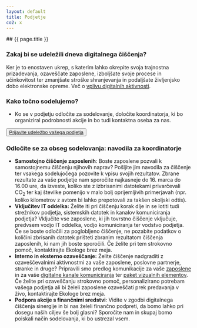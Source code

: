 ```yaml
---
layout: default
title: Podjetje
co2: x
---
```


<div class="block" markdown="1">
## {{ page.title }}

### Zakaj bi se udeležili dneva digitalnega čiščenja?
Ker je to enostaven ukrep, s katerim lahko okrepite svoja trajnostna prizadevanja, ozaveščate zaposlene, izboljšate svoje procese in učinkovitost ter zmanjšate stroške shranjevanja in podaljšate življenjsko dobo elektronske opreme. Več o [vplivu digitalnih aktivnosti](https://ewba.github.io/dcd-si/o-akciji.html).

### Kako točno sodelujemo?
- Ko se v podjetju odločite za sodelovanje, določite koordinatorja, ki bo organiziral podrobnosti akcije in bo tudi kontaktna oseba za nas.

<button>
		<a href="[podjetje.html](https://docs.google.com/forms/d/e/1FAIpQLSfiXjBaKTUFIcxyFzyItF_W5thrnq_cFoCVBJF72FZeEIkLiQ/viewform)">Prijavite udeležbo vašega podjetja</a>
</button>

### Odločite se za obseg sodelovanja: navodila za koordinatorje
- **Samostojno čiščenje zaposlenih**: Boste zaposlene pozvali k samostojnemu čiščenju njihovih naprav? Pošljite jim navodila za čiščenje ter vsakega sodelujočega pozovite k vpisu svojih rezultatov. Zbrane rezultate za vaše podjetje nam sporočite najkasneje do 16. marca do 16.00 ure, da izveste, koliko ste z izbrisanimi  datotekami privarčevali  CO<sub>2</sub> ter kaj številke pomenijo v malo bolj oprijemljivih primerjavah (npr. koliko kilometrov z avtom bi lahko prepotovali za takšen okoljski odtis).
- **Vključitev IT oddelka:** Želite iti pri čiščenju korak dlje in se lotiti tudi strežnikov podjetja, sistemskih datotek in kanalov komuniciranja podjetja? Vključite vse zaposlene, ki jih tovrstno čiščenje vključuje, predvsem vodjo IT oddelka, vodjo komuniciranja ter vodstvo podjetja. Če se boste odločili za poglobljeno čiščenje, ne pozabite podatkov o količini zbrisanih datotek prišteti zbranim rezultatom čiščenja zaposlenih, ki nam jih boste sporočili. Če želite pri tem strokovno pomoč, kontaktirajte Ekologe brez meja.
- **Interno in eksterno ozaveščanje:** Želite čiščenje nadgraditi z ozaveščevalnimi aktivnostmi za vaše zaposlene, poslovne partnerje, stranke in druge? Pripravili smo predlog komunikacije za vaše [zaposlene](https://docs.google.com/spreadsheets/d/1YNslM6mvKHePyWdHkZnVqA0bkTkHzSlvYEKD_fVs1vA/edit?usp=sharing) in za vaše [digitalne kanale komuniciranja](https://docs.google.com/spreadsheets/d/1v25yggszoY1FQ26QoC93yvLMM5yup816TiR9873DRhE/edit?usp=sharing) ter [paket vizualnih elementov](https://drive.google.com/drive/folders/1U7UQMXgAQMiEbfDXLzpHmhtRKz7bpdHz?usp=drive_link). Če želite pri ozaveščanju strokovno pomoč, personalizirano potrebam vašega podjetja ali bi želeli zaposlene ozaveščati prek predavanja v živo, kontaktirajte Ekologe brez meja.
- **Podpora akcije s finančnimi sredstvi**: Vidite v zgodbi digitalnega čiščenja sinergije in bi nas želeli finančno podpreti, da bomo lahko pri dosegu naših ciljev še bolj glasni? Sporočite nam in skupaj bomo poiskali način sodelovanja, ki bo ustrezal vsem.

</div>
